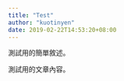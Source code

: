 ```yaml
---
title: "Test"
author: "kuotinyen"
date: 2019-02-22T14:53:20+08:00
---
```


測試用的簡單敘述。

<!--more-->

測試用的文章內容。

